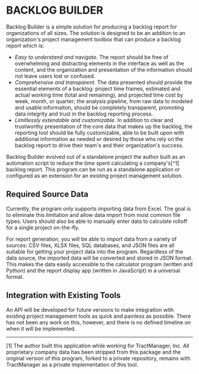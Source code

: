 # BACKLOG BUILDER

Backlog Builder is a simple solution for producing a backlog report for organizations of all sizes. The solution is designed to be an addition to an organization's project management toolbox that can produce a backlog report which is:

- _Easy to understand and navigate_. The report should be free of overwhelming and distracting elements in the interface as well as the content, and the organization and presentation of the information should not leave users lost or confused.
- _Comprehensive and transparent_. The data presented should provide the essential elements of a backlog: project time frames, estimated and actual working time (total and remaining), and projected time cost by week, month, or quarter; the analysis pipeline, from raw data to modeled and usable informaiton, should be completely transparent, promoting data integrity and trust in the backlog reporting process.
- _Limitlessly extendable and customizable_. In addition to clear and trustworthy presentation of the core data that makes up the backlog, the reporting tool should be fully customizable, able to be built upon with additional information as needed or desired by those who rely on the backlog report to drive their team's and their organization's success.

Backlog Builder evolved out of a standalone project the author built as an automation script to reduce the time spent calculating a company's[^1] backlog report. This program can be run as a standalone application or configured as an extension for an existing project management solution.

## Required Source Data

Currently, the program only supports importing data from Excel. The goal is to eliminate this limitation and allow data import from most common file types. Users should also be able to manually enter data to calculate rolloff for a single project on-the-fly.

For report generation, you will be able to import data from a variety of sources: CSV files, XLSX files, SQL databases, and JSON files are all suitable for getting your project data into the program. Regardless of the data source, the imported data will be converted and stored in JSON format. This makes the data easily accessible to the calculator program (written and Python) and the report display app (written in JavaScript) in a universal format.

## Integration with Existing Tools

An API will be developed for future versions to make integration with existing project management tools as quick and painless as possible. There has not been any work on this, however, and there is no defined timeline on when it will be implemented.


____
[1] The author built this application while working for TractManager, Inc. All proprietary company data has been stripped from this package and the original version of this program, forked to a private repository, remains with TractManager as a private implementation of this tool.